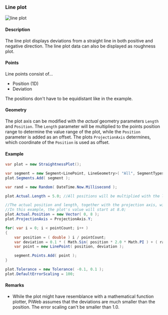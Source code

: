 [preview]: gfx/Line.png "Line plot"
<br/>
### Line plot

![line plot][preview]

#### Description

The line plot displays deviations from a straight line in both positive and negative direction. The line plot data can also be displayed as roughness plot.

#### Points

Line points consist of...
* Position (1D)
* Deviation

The positions don't have to be equidistant like in the example.

#### Geometry

The plot axis can be modified with the _actual_ geometry parameters `Length` and `Position`. The `Length` parameter will be multiplied to the points position range to determine the value range of the plot, while the `Position` parameter is added as an offset. The plots `ProjectionAxis` determines, which coordinate of the `Position` is used as offset.

#### Example

```csharp
var plot = new StraightnessPlot();

var segment = new Segment<LinePoint, LineGeometry>( "All", SegmentTypes.None );
plot.Segments.Add( segment );

var rand = new Random( DateTime.Now.Millisecond );

plot.Actual.Length = 5.0; //All positions will be multiplied with the length when the plot is drawn.

//The actual position and length, together with the projection axis, will result in an offset on the plots x-axis.
//In this example, the plot's value will start at 8.0;
plot.Actual.Position = new Vector( 0, 8 );
plot.ProjectionAxis = ProjectionAxis.Y;

for( var i = 0; i < pointCount; i++ )
{
	var position = ( double ) i / pointCount;
	var deviation = 0.1 * ( Math.Sin( position * 2.0 * Math.PI ) + ( rand.NextDouble() - 0.5 ) * 0.1 );
	var point = new LinePoint( position, deviation );

	segment.Points.Add( point );
}

plot.Tolerance = new Tolerance( -0.1, 0.1 );
plot.DefaultErrorScaling = 100;
```
#### Remarks

* While the plot might have resemblance with a mathematical function plotter, PiWeb assumes that the deviations are much smaller than the position. The error scaling can't be smaller than 1.0.
<br/>
<br/>
